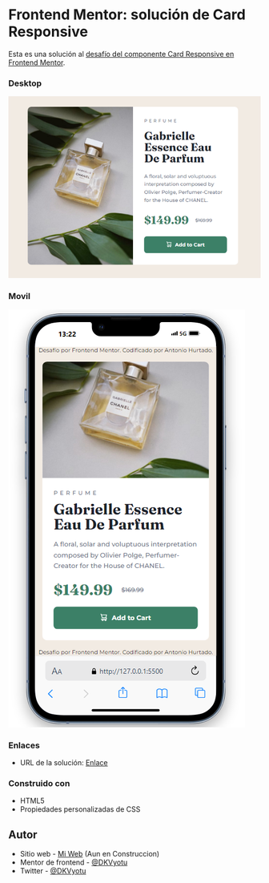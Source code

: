# Frontend Mentor: solución de Card Responsive

Esta es una solución al [desafío del componente Card Responsive en Frontend Mentor](https://www.frontendmentor.io/challenges/product-preview-card-component-GO7UmttRfa).

### Desktop

![Captura de Escritorio](./design/Escritorio.png)

### Movil

![Captura de Movil](./design/Movil.png)


### Enlaces

- URL de la solución: [Enlace](https://dkvyotu.github.io/DKVyotu-FrontendMentor-N-5/)

### Construido con

- HTML5
- Propiedades personalizadas de CSS  


## Autor

- Sitio web - [Mi Web](https://codedevweb.com/) (Aun en Construccion)
- Mentor de frontend - [@DKVyotu](https://www.frontendmentor.io/profile/DKVyotu)
- Twitter - [@DKVyotu](https://x.com/DKVyotu)

